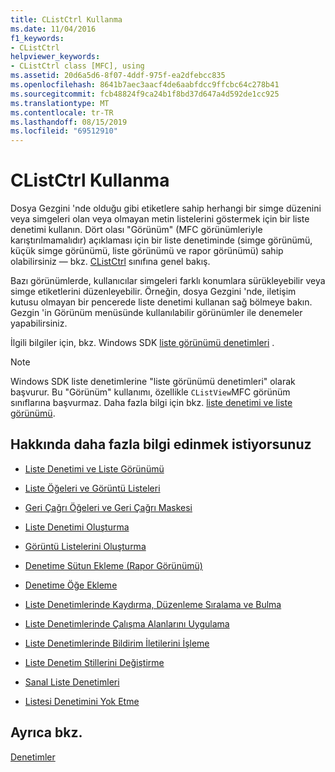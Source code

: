 ```yaml
---
title: CListCtrl Kullanma
ms.date: 11/04/2016
f1_keywords:
- CListCtrl
helpviewer_keywords:
- CListCtrl class [MFC], using
ms.assetid: 20d6a5d6-8f07-4ddf-975f-ea2dfebcc835
ms.openlocfilehash: 8641b7aec3aacf4de6aabfdcc9ffcbc64c278b41
ms.sourcegitcommit: fcb48824f9ca24b1f8bd37d647a4d592de1cc925
ms.translationtype: MT
ms.contentlocale: tr-TR
ms.lasthandoff: 08/15/2019
ms.locfileid: "69512910"
---
```

# <a name="using-clistctrl"></a>CListCtrl Kullanma

Dosya Gezgini 'nde olduğu gibi etiketlere sahip herhangi bir simge düzenini veya simgeleri olan veya olmayan metin listelerini göstermek için bir liste denetimi kullanın. Dört olası "Görünüm" (MFC görünümleriyle karıştırılmamalıdır) açıklaması için bir liste denetiminde (simge görünümü, küçük simge görünümü, liste görünümü ve rapor görünümü) sahip olabilirsiniz — bkz. [CListCtrl](../mfc/reference/clistctrl-class.md) sınıfına genel bakış.

Bazı görünümlerde, kullanıcılar simgeleri farklı konumlara sürükleyebilir veya simge etiketlerini düzenleyebilir. Örneğin, dosya Gezgini 'nde, iletişim kutusu olmayan bir pencerede liste denetimi kullanan sağ bölmeye bakın. Gezgin 'in Görünüm menüsünde kullanılabilir görünümler ile denemeler yapabilirsiniz.

İlgili bilgiler için, bkz. Windows SDK [liste görünümü denetimleri](/windows/win32/Controls/list-view-controls-overview) .

> [!NOTE]
>  Windows SDK liste denetimlerine "liste görünümü denetimleri" olarak başvurur. Bu "Görünüm" kullanımı, özellikle `CListView`MFC görünüm sınıflarına başvurmaz. Daha fazla bilgi için bkz. [liste denetimi ve liste görünümü](../mfc/list-control-and-list-view.md).

## <a name="what-do-you-want-to-know-more-about"></a>Hakkında daha fazla bilgi edinmek istiyorsunuz

- [Liste Denetimi ve Liste Görünümü](../mfc/list-control-and-list-view.md)

- [Liste Öğeleri ve Görüntü Listeleri](../mfc/list-items-and-image-lists.md)

- [Geri Çağrı Öğeleri ve Geri Çağrı Maskesi](../mfc/callback-items-and-the-callback-mask.md)

- [Liste Denetimi Oluşturma](../mfc/creating-the-list-control.md)

- [Görüntü Listelerini Oluşturma](../mfc/creating-the-image-lists.md)

- [Denetime Sütun Ekleme (Rapor Görünümü)](../mfc/adding-columns-to-the-control-report-view.md)

- [Denetime Öğe Ekleme](../mfc/adding-items-to-the-control.md)

- [Liste Denetimlerinde Kaydırma, Düzenleme Sıralama ve Bulma](../mfc/scrolling-arranging-sorting-and-finding-in-list-controls.md)

- [Liste Denetimlerinde Çalışma Alanlarını Uygulama](../mfc/implementing-working-areas-in-list-controls.md)

- [Liste Denetimlerinde Bildirim İletilerini İşleme](../mfc/processing-notification-messages-in-list-controls.md)

- [Liste Denetim Stillerini Değiştirme](../mfc/changing-list-control-styles.md)

- [Sanal Liste Denetimleri](../mfc/virtual-list-controls.md)

- [Listesi Denetimini Yok Etme](../mfc/destroying-the-list-control.md)

## <a name="see-also"></a>Ayrıca bkz.

[Denetimler](../mfc/controls-mfc.md)
